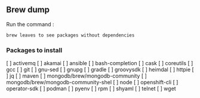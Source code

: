 ## Brew dump

Run the command : 
```
brew leaves to see packages without dependencies
```

### Packages to install

[  ] activemq
[  ] akamai
[  ] ansible
[  ] bash-completion
[  ] cask
[  ] coreutils
[  ] gcc
[  ] git
[  ] gnu-sed
[  ] gnupg
[  ] gradle
[  ] groovysdk
[  ] heimdal
[  ] httpie
[  ] jq
[  ] maven
[  ] mongodb/brew/mongodb-community
[  ] mongodb/brew/mongodb-community-shel
[  ] node
[  ] openshift-cli
[  ] operator-sdk
[  ] podman
[  ] pyenv
[  ] rpm
[  ] shyaml
[  ] telnet
[  ] wget
